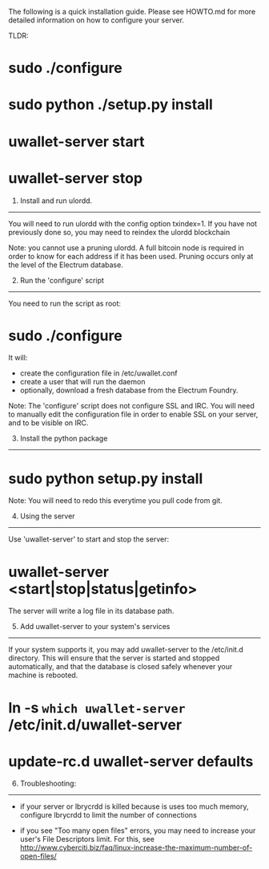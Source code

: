 The following is a quick installation guide. Please see HOWTO.md for more
detailed information on how to configure your server.


TLDR:
# sudo ./configure
# sudo python ./setup.py install
# uwallet-server start
# uwallet-server stop


1. Install and run ulordd.
----------------------------

You will need to run ulordd with the config option txindex=1. If you
have not previously done so, you may need to reindex the ulordd
blockchain

Note: you cannot use a pruning ulordd.  A full bitcoin node is
required in order to know for each address if it has been
used. Pruning occurs only at the level of the Electrum database.


2. Run the 'configure' script
---------------------------
You need to run the script as root:

# sudo ./configure

It will:
 * create the configuration file in /etc/uwallet.conf
 * create a user that will run the daemon
 * optionally, download a fresh database from the Electrum Foundry.



Note: The 'configure' script does not configure SSL and IRC. You will
need to manually edit the configuration file in order to enable SSL on
your server, and to be visible on IRC.


3. Install the python package
-----------------------------

# sudo python setup.py install

Note: You will need to redo this everytime you pull code from git.


4. Using the server
-------------------

Use 'uwallet-server' to start and stop the server:

# uwallet-server <start|stop|status|getinfo>

The server will write a log file in its database path.


5. Add uwallet-server to your system's services
------------------------------------------------

If your system supports it, you may add uwallet-server to the
/etc/init.d directory. This will ensure that the server is started and
stopped automatically, and that the database is closed safely whenever
your machine is rebooted.

# ln -s `which uwallet-server` /etc/init.d/uwallet-server
# update-rc.d uwallet-server defaults



6. Troubleshooting:
-------------------

 * if your server or lbrycrdd is killed because is uses too much
   memory, configure lbrycrdd to limit the number of connections

 * if you see "Too many open files" errors, you may need to increase
   your user's File Descriptors limit. For this, see
http://www.cyberciti.biz/faq/linux-increase-the-maximum-number-of-open-files/